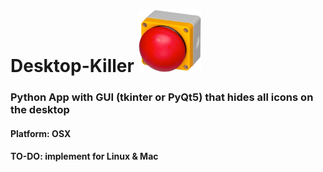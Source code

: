 # Desktop-Killer <img src="button.png" alt="button" width="100"/>

### Python App with GUI (tkinter or PyQt5) that hides all icons on the desktop

#### Platform: OSX

#### TO-DO: implement for Linux & Mac
